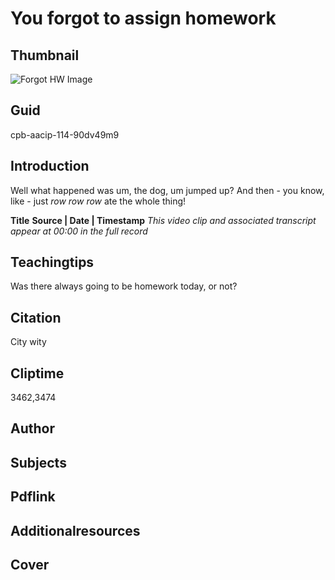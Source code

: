 # You forgot to assign homework

## Thumbnail

![Forgot HW Image](https://s3.amazonaws.com/americanarchive.org/exhibits/1.+Aerial+view+of+The+Riverside+Church+circa+1930+CREDIT+The+Riverside+Church+Archives.jpg "Forgot HW Image")

## Guid
cpb-aacip-114-90dv49m9

## Introduction

Well what happened was um, the dog, um jumped up? And then - you know, like - just *row row row* ate the whole thing!

<b>Title</b>
<b>Source | Date | Timestamp</b>
<i>This video clip and associated transcript appear at 00:00 in the full record</i>

## Teachingtips

Was there always going to be homework today, or not?

## Citation

City wity

## Cliptime

3462,3474

## Author
## Subjects
## Pdflink
## Additionalresources
## Cover

